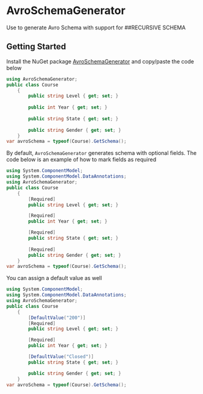 # AvroSchemaGenerator
Use to generate Avro Schema with support for ##RECURSIVE SCHEMA

## Getting Started
Install the NuGet package [AvroSchemaGenerator](https://www.nuget.org/packages/AvroSchemaGenerator/) and copy/paste the code below 

```csharp
using AvroSchemaGenerator;
public class Course
    {
        public string Level { get; set; }
        
        public int Year { get; set; }
        
        public string State { get; set; }
        
        public string Gender { get; set; }
    }
var avroSchema = typeof(Course).GetSchema();
```

By default, `AvroSchemaGenerator` generates schema with optional fields. The code below is an example of how to mark fields as required

```csharp
using System.ComponentModel;
using System.ComponentModel.DataAnnotations;
using AvroSchemaGenerator;
public class Course
    {
        [Required]
        public string Level { get; set; }

        [Required]
        public int Year { get; set; }

        [Required]
        public string State { get; set; }
        
        [Required]
        public string Gender { get; set; }
    }
var avroSchema = typeof(Course).GetSchema();
```

You can assign a  default value as well
```csharp
using System.ComponentModel;
using System.ComponentModel.DataAnnotations;
using AvroSchemaGenerator;
public class Course
    {
        [DefaultValue("200")]
        [Required]
        public string Level { get; set; }

        [Required]
        public int Year { get; set; }

        [DefaultValue("Closed")]
        public string State { get; set; }

        public string Gender { get; set; }
    }
var avroSchema = typeof(Course).GetSchema();
```
